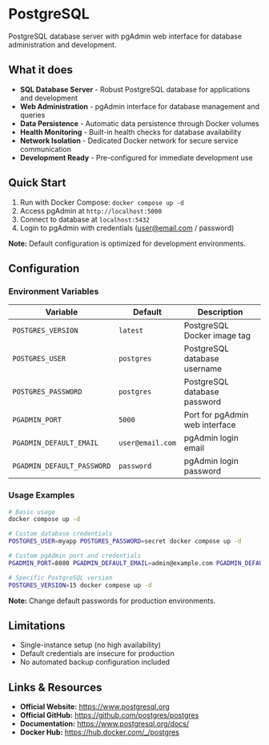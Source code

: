 # PostgreSQL

PostgreSQL database server with pgAdmin web interface for database administration and development.

## What it does

- **SQL Database Server** - Robust PostgreSQL database for applications and development
- **Web Administration** - pgAdmin interface for database management and queries
- **Data Persistence** - Automatic data persistence through Docker volumes
- **Health Monitoring** - Built-in health checks for database availability
- **Network Isolation** - Dedicated Docker network for secure service communication
- **Development Ready** - Pre-configured for immediate development use

## Quick Start

1. Run with Docker Compose: `docker compose up -d`
2. Access pgAdmin at `http://localhost:5000`
3. Connect to database at `localhost:5432`
4. Login to pgAdmin with credentials (<user@email.com> / password)

**Note:** Default configuration is optimized for development environments.

## Configuration

### Environment Variables

| Variable | Default | Description |
|----|---|----|
| `POSTGRES_VERSION` | `latest` | PostgreSQL Docker image tag |
| `POSTGRES_USER` | `postgres` | PostgreSQL database username |
| `POSTGRES_PASSWORD` | `postgres` | PostgreSQL database password |
| `PGADMIN_PORT` | `5000` | Port for pgAdmin web interface |
| `PGADMIN_DEFAULT_EMAIL` | `user@email.com` | pgAdmin login email |
| `PGADMIN_DEFAULT_PASSWORD` | `password` | pgAdmin login password |

### Usage Examples

```bash
# Basic usage
docker compose up -d

# Custom database credentials
POSTGRES_USER=myapp POSTGRES_PASSWORD=secret docker compose up -d

# Custom pgAdmin port and credentials
PGADMIN_PORT=8080 PGADMIN_DEFAULT_EMAIL=admin@example.com PGADMIN_DEFAULT_PASSWORD=admin123 docker compose up -d

# Specific PostgreSQL version
POSTGRES_VERSION=15 docker compose up -d
```

**Note:** Change default passwords for production environments.

## Limitations

- Single-instance setup (no high availability)
- Default credentials are insecure for production
- No automated backup configuration included

## Links & Resources

- **Official Website:** <https://www.postgresql.org>
- **Official GitHub:** <https://github.com/postgres/postgres>
- **Documentation:** <https://www.postgresql.org/docs/>
- **Docker Hub:** <https://hub.docker.com/_/postgres>
